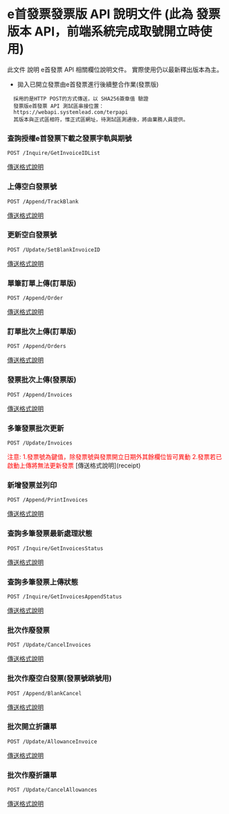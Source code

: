 # e首發票發票版 API 說明文件 (此為 發票版本 API，前端系統完成取號開立時使用)

此文件 說明 e首發票 API 相關欄位說明文件。 實際使用仍以最新釋出版本為主。

* 拋入已開立發票由e首發票進行後續整合作業\(發票版\)

```
  採用的是HTTP POST的方式傳送，以 SHA256簽章值 驗證
  發票版e首發票 API 測試區串接位置：
  https://webapi.systemlead.com/terpapi 
  其版本與正式區相符，惟正式區網址，待測試區測通後，將由業務人員提供。
```

### 查詢授權e首發票下載之發票字軌與期號 

```
POST /Inquire/GetInvoiceIDList
```
[傳送格式說明](getinvoiceidlist)

### 上傳空白發票號
```
POST /Append/TrackBlank
```
[傳送格式說明](trackblank)

### 更新空白發票號
```
POST /Update/SetBlankInvoiceID
```
[傳送格式說明](setblankinvoice)

### 單筆訂單上傳(訂單版)
```
POST /Append/Order
```
[傳送格式說明](receipt)

### 訂單批次上傳(訂單版)
```
POST /Append/Orders
```
[傳送格式說明](receipt)

### 發票批次上傳(發票版)
```
POST /Append/Invoices
```
[傳送格式說明](receipt)

### 多筆發票批次更新
```
POST /Update/Invoices
```
<font color="red">
注意: 
1.發票號為鍵值，除發票號與發票開立日期外其餘欄位皆可異動
2.發票若已啟動上傳將無法更新發票
</font>
[傳送格式說明](receipt)

### 新增發票並列印
```
POST /Append/PrintInvoices
```
[傳送格式說明](receipt)

### 查詢多筆發票最新處理狀態
```
POST /Inquire/GetInvoicesStatus
```
[傳送格式說明](getinvoicesstatus)

### 查詢多筆發票上傳狀態
```
POST /Inquire/GetInvoicesAppendStatus
```
[傳送格式說明](getinvoicesappendstatus)

### 批次作廢發票
```
POST /Update/CancelInvoices
```
[傳送格式說明](cancelinvoice)

### 批次作廢空白發票(發票號跳號用)
```
POST /Append/BlankCancel
```
[傳送格式說明](cancelinvoice)

### 批次開立折讓單
```
POST /Update/AllowanceInvoice
```
[傳送格式說明](insertallowance)

### 批次作廢折讓單
```
POST /Update/CancelAllowances
```
[傳送格式說明](cancelallowance)

